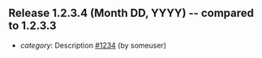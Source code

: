 Release 1.2.3.4 (Month DD, YYYY) -- compared to 1.2.3.3
-------------------------------------------------------
- *category*: Description [#1234](https://github.com/AcademySoftwareFoundation/OpenShadingLanguage/pull/1234) (by someuser)

